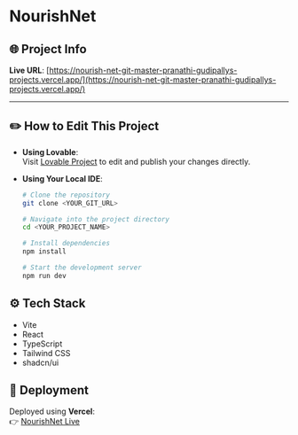 # NourishNet

## 🌐 Project Info

**Live URL**: [https://nourish-net-git-master-pranathi-gudipallys-projects.vercel.app/](https://nourish-net-git-master-pranathi-gudipallys-projects.vercel.app/)

---

## ✏️ How to Edit This Project

- **Using Lovable**:  
  Visit [Lovable Project](https://lovable.dev/projects/4dec442f-3ecd-46bb-ad2b-7896587e909e) to edit and publish your changes directly.

- **Using Your Local IDE**:
  ```bash
  # Clone the repository
  git clone <YOUR_GIT_URL>

  # Navigate into the project directory
  cd <YOUR_PROJECT_NAME>

  # Install dependencies
  npm install

  # Start the development server
  npm run dev
## ⚙️ Tech Stack

- Vite
- React
- TypeScript
- Tailwind CSS
- shadcn/ui

## 🚀 Deployment

Deployed using **Vercel**:  
👉 [NourishNet Live](https://nourish-net-git-master-pranathi-gudipallys-projects.vercel.app/)

